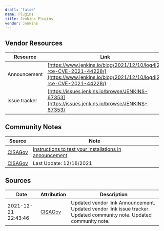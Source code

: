 ```yaml
---
draft: 'false'
name: Plugins
title: Jenkins Plugins
vendor: Jenkins
---
```


## Vendor Resources
| Resource | Link |
| --- | --- |
| Announcement | [https://www.jenkins.io/blog/2021/12/10/log4j2-rce-CVE-2021-44228/](https://www.jenkins.io/blog/2021/12/10/log4j2-rce-CVE-2021-44228/) |
| issue tracker | [https://issues.jenkins.io/browse/JENKINS-67353](https://issues.jenkins.io/browse/JENKINS-67353) |


## Community Notes
| Source | Note |
| --- | --- |
| [CISAGov](https://raw.githubusercontent.com/cisagov/log4j-affected-db/develop/README.md) | [Instructions to test your installations in announcement](https://www.jenkins.io/blog/2021/12/10/log4j2-rce-CVE-2021-44228/) |
| [CISAGov](https://raw.githubusercontent.com/cisagov/log4j-affected-db/develop/README.md) | Last Update: 12/16/2021 |

## Sources
| Date | Attribution | Description |
| --- | --- | --- |
| 2021-12-21 22:43:46 | [CISAGov](https://raw.githubusercontent.com/cisagov/log4j-affected-db/develop/README.md) | Updated vendor link Announcement. Updated vendor link issue tracker. Updated community note. Updated community note.  |
